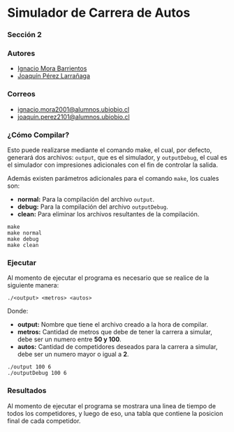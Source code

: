 # Simulador de Carrera de Autos
### Sección 2
### Autores
- [Ignacio Mora Barrientos](https://github.com/ElOtroMoras) 
- [Joaquín Pérez Larrañaga](https://github.com/JoacoPL21)

### Correos
- ignacio.mora2001@alumnos.ubiobio.cl
- joaquin.perez2101@alumnos.ubiobio.cl
  
### ¿Cómo Compilar?
Esto puede realizarse mediante el comando make, el cual, por defecto, generará dos archivos: `output`, que es el simulador, y `outputDebug`, el cual es el simulador con impresiones adicionales con el fin de controlar la salida.

Además existen parámetros adicionales para el comando `make`, los cuales son:
- **normal:** Para la compilación del archivo `output`.
- **debug:** Para la compilación del archivo `outputDebug`.
- **clean:** Para eliminar los archivos resultantes de la compilación.

```
make
make normal
make debug
make clean
```

### Ejecutar
Al momento de ejecutar el programa es necesario que se realice de la siguiente manera:

```
./<output> <metros> <autos>
```

Donde:
- **output:** Nombre que tiene el archivo creado a la hora de compilar.
- **metros:** Cantidad de metros que debe de tener la carrera a simular, debe ser un numero entre **50 y 100**.
- **autos:** Cantidad de competidores deseados para la carrera a simular, debe ser un numero mayor o igual a **2**.

```
./output 100 6
./outputDebug 100 6
```

### Resultados
Al momento de ejecutar el programa se mostrara una linea de tiempo de todos los competidores, y luego de eso, una tabla que contiene la posicion final de cada competidor.